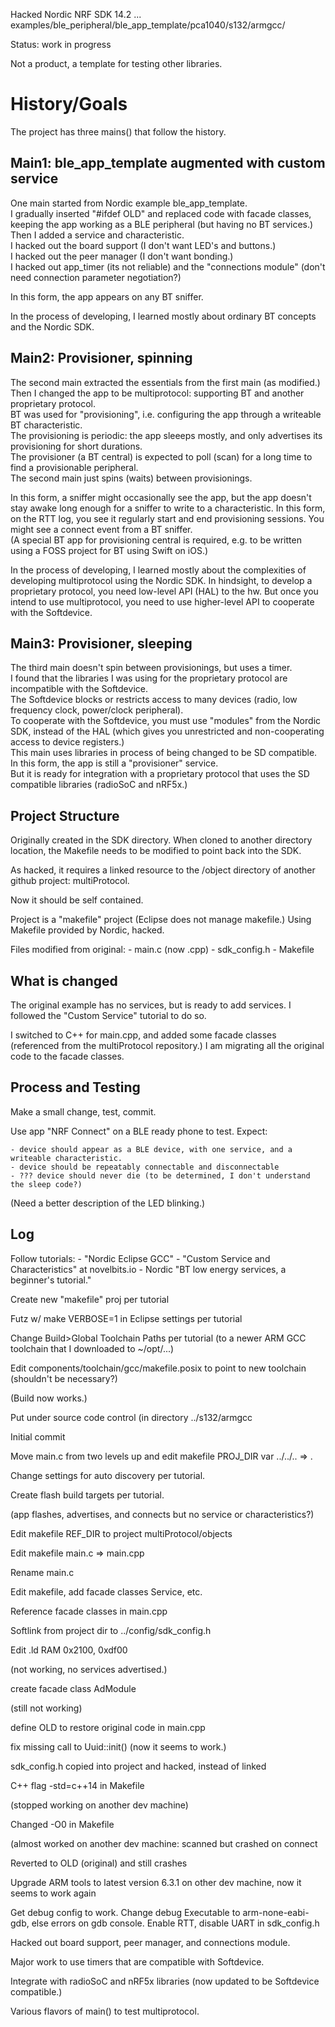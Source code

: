 
Hacked Nordic NRF SDK 14.2 ... examples/ble_peripheral/ble_app_template/pca1040/s132/armgcc/

Status: work in progress

Not a product, a template for testing other libraries.

History/Goals
=

The project has three mains() that follow the history.

Main1: ble_app_template augmented with custom service
-
One main started from Nordic example ble_app_template.  
I gradually inserted "#ifdef OLD" and replaced code with facade classes, keeping the app working as a BLE peripheral (but having no BT services.)  
Then I added a service and characteristic.  
I hacked out the board support (I don't want LED's and buttons.)  
I hacked out the peer manager (I don't want bonding.)  
I hacked out app_timer (its not reliable) and the "connections module" (don't need connection parameter negotiation?)  

In this form, the app appears on any BT sniffer.  

In the process of developing, I learned mostly about ordinary BT concepts and the Nordic SDK.  

Main2: Provisioner, spinning
-

The second main extracted the essentials from the first main (as modified.)  
Then I changed the app to be multiprotocol: supporting BT and another proprietary protocol.  
BT was used for "provisioning", i.e. configuring the app through a writeable BT characteristic.  
The provisioning is periodic: the app sleeeps mostly, and only advertises its provisioning for short durations.  
The provisioner (a BT central) is expected to poll (scan) for a long time to find a provisionable peripheral.  
The second main just spins (waits) between provisionings.

In this form, a sniffer might occasionally see the app, but the app doesn't stay awake long enough for a sniffer to write to a characteristic.
In this form, on the RTT log, you see it regularly start and end provisioning sessions.  You might see a connect event from a BT sniffer.  
(A special BT app for provisioning central is required, e.g. to be written using a FOSS project for BT using Swift on iOS.)

In the process of developing, I learned mostly about the complexities of developing multiprotocol using the Nordic SDK.
In hindsight, to develop a proprietary protocol, you need low-level API (HAL) to the hw.
But once you intend to use multiprotocol, you need to use higher-level API to cooperate with the Softdevice.


Main3: Provisioner, sleeping
-
The third main doesn't spin between provisionings, but uses a timer.  
I found that the libraries I was using for the proprietary protocol are incompatible with the Softdevice.  
The Softdevice blocks or restricts access to many devices (radio, low frequency clock, power/clock peripheral).  
To cooperate with the Softdevice, you must use "modules" from the Nordic SDK, instead of the HAL 
(which gives you unrestricted and non-cooperating access to device registers.)  
This main uses libraries in process of being changed to be SD compatible.  
In this form, the app is still a "provisioner" service.  
But it is ready for integration with a proprietary protocol that uses the SD compatible libraries (radioSoC and nRF5x.)


Project Structure
-

Originally created in the SDK directory.
When cloned to another directory location, the Makefile needs to be modified to point back into the SDK.

As hacked, it requires a linked resource to the /object directory of another github project: multiProtocol.

Now it should be self contained.

Project is a "makefile" project (Eclipse does not manage makefile.)  Using Makefile provided by Nordic, hacked.

Files modified from original:
    - main.c (now .cpp)
    - sdk_config.h
    - Makefile

What is changed
-

The original example has no services, but is ready to add services.  I followed the "Custom Service" tutorial to do so.

I switched to C++ for main.cpp, and added some facade classes (referenced from the multiProtocol repository.)  I am migrating all the original code to the facade classes.


Process and Testing
-

Make a small change, test, commit.

Use app "NRF Connect" on a BLE ready phone to test.  Expect:

    - device should appear as a BLE device, with one service, and a writeable characteristic.
    - device should be repeatably connectable and disconnectable
    - ??? device should never die (to be determined, I don't understand the sleep code?)

(Need a better description of the LED blinking.)

Log
-

Follow tutorials:
    - "Nordic Eclipse GCC"
    - "Custom Service and Characteristics" at novelbits.io
    - Nordic "BT low energy services, a beginner's tutorial."

Create new "makefile" proj per tutorial

Futz w/ make VERBOSE=1 in Eclipse settings per tutorial

Change Build>Global Toolchain Paths per tutorial (to a newer ARM GCC toolchain that I downloaded to ~/opt/...)

Edit components/toolchain/gcc/makefile.posix to point to new toolchain (shouldn't be necessary?)

(Build now works.)

Put under source code control (in directory ../s132/armgcc

Initial commit

Move main.c from two levels up and edit makefile PROJ_DIR var ../../.. => .

Change settings for auto discovery per tutorial.

Create flash build targets per tutorial.

(app flashes, advertises, and connects but no service or characteristics?)

Edit makefile REF_DIR to project multiProtocol/objects

Edit makefile main.c => main.cpp

Rename main.c

Edit makefile, add facade classes Service, etc.

Reference facade classes in main.cpp

Softlink from project dir to ../config/sdk_config.h

Edit .ld RAM 0x2100, 0xdf00


(not working, no services advertised.)

create facade class AdModule

(still not working) 

define OLD to restore original code in main.cpp

fix missing call to Uuid::init() (now it seems to work.)

sdk_config.h copied into project and hacked, instead of linked

C++ flag -std=c++14 in Makefile

(stopped working on another dev machine)

Changed -O0 in Makefile

(almost worked on another dev machine: scanned but crashed on connect

Reverted to OLD (original) and still crashes

Upgrade ARM tools to latest version 6.3.1 on other dev machine, now it seems to work again

Get debug config to work. Change debug Executable to arm-none-eabi-gdb, else errors on gdb console.
Enable RTT, disable UART in sdk_config.h

Hacked out board support, peer manager, and connections module.

Major work to use timers that are compatible with Softdevice.

Integrate with radioSoC and nRF5x libraries (now updated to be Softdevice compatible.)

Various flavors of main() to test multiprotocol.






